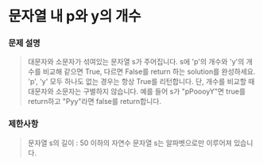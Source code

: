 # 문자열 내 p와 y의 개수

### 문제 설명

> 대문자와 소문자가 섞여있는 문자열 s가 주어집니다. s에 'p'의 개수와 'y'의 개수를 비교해 같으면 True, 다르면 False를 return 하는 solution를 완성하세요. 'p', 'y' 모두 하나도 없는 경우는 항상 True를 리턴합니다. 단, 개수를 비교할 때 대문자와 소문자는 구별하지 않습니다.
> 예를 들어 s가 "pPoooyY"면 true를 return하고 "Pyy"라면 false를 return합니다.

### 제한사항

> 문자열 s의 길이 : 50 이하의 자연수
> 문자열 s는 알파벳으로만 이루어져 있습니다.
